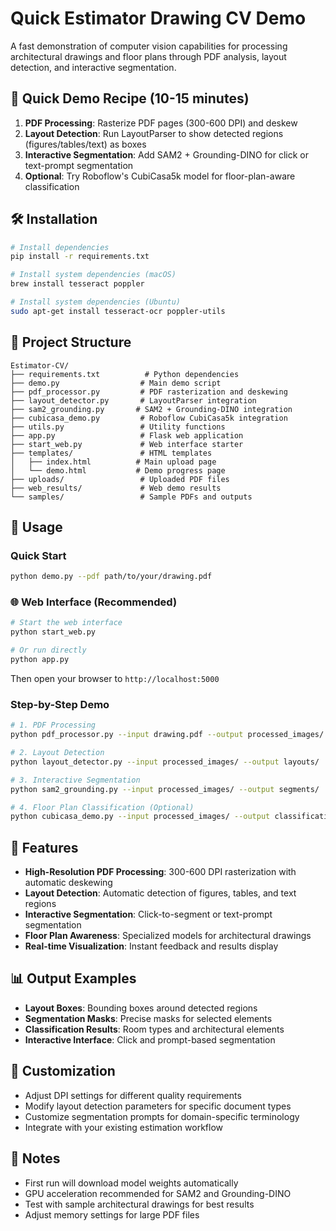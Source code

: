 # Quick Estimator Drawing CV Demo

A fast demonstration of computer vision capabilities for processing architectural drawings and floor plans through PDF analysis, layout detection, and interactive segmentation.

## 🚀 Quick Demo Recipe (10-15 minutes)

1. **PDF Processing**: Rasterize PDF pages (300-600 DPI) and deskew
2. **Layout Detection**: Run LayoutParser to show detected regions (figures/tables/text) as boxes
3. **Interactive Segmentation**: Add SAM2 + Grounding-DINO for click or text-prompt segmentation
4. **Optional**: Try Roboflow's CubiCasa5k model for floor-plan-aware classification

## 🛠️ Installation

```bash
# Install dependencies
pip install -r requirements.txt

# Install system dependencies (macOS)
brew install tesseract poppler

# Install system dependencies (Ubuntu)
sudo apt-get install tesseract-ocr poppler-utils
```

## 📁 Project Structure

```
Estimator-CV/
├── requirements.txt          # Python dependencies
├── demo.py                  # Main demo script
├── pdf_processor.py         # PDF rasterization and deskewing
├── layout_detector.py       # LayoutParser integration
├── sam2_grounding.py       # SAM2 + Grounding-DINO integration
├── cubicasa_demo.py         # Roboflow CubiCasa5k integration
├── utils.py                 # Utility functions
├── app.py                   # Flask web application
├── start_web.py             # Web interface starter
├── templates/               # HTML templates
│   ├── index.html          # Main upload page
│   └── demo.html           # Demo progress page
├── uploads/                 # Uploaded PDF files
├── web_results/             # Web demo results
└── samples/                 # Sample PDFs and outputs
```

## 🎯 Usage

### Quick Start
```bash
python demo.py --pdf path/to/your/drawing.pdf
```

### 🌐 Web Interface (Recommended)
```bash
# Start the web interface
python start_web.py

# Or run directly
python app.py
```
Then open your browser to `http://localhost:5000`

### Step-by-Step Demo
```bash
# 1. PDF Processing
python pdf_processor.py --input drawing.pdf --output processed_images/

# 2. Layout Detection
python layout_detector.py --input processed_images/ --output layouts/

# 3. Interactive Segmentation
python sam2_grounding.py --input processed_images/ --output segments/

# 4. Floor Plan Classification (Optional)
python cubicasa_demo.py --input processed_images/ --output classifications/
```

## 🔧 Features

- **High-Resolution PDF Processing**: 300-600 DPI rasterization with automatic deskewing
- **Layout Detection**: Automatic detection of figures, tables, and text regions
- **Interactive Segmentation**: Click-to-segment or text-prompt segmentation
- **Floor Plan Awareness**: Specialized models for architectural drawings
- **Real-time Visualization**: Instant feedback and results display

## 📊 Output Examples

- **Layout Boxes**: Bounding boxes around detected regions
- **Segmentation Masks**: Precise masks for selected elements
- **Classification Results**: Room types and architectural elements
- **Interactive Interface**: Click and prompt-based segmentation

## 🎨 Customization

- Adjust DPI settings for different quality requirements
- Modify layout detection parameters for specific document types
- Customize segmentation prompts for domain-specific terminology
- Integrate with your existing estimation workflow

## 📝 Notes

- First run will download model weights automatically
- GPU acceleration recommended for SAM2 and Grounding-DINO
- Test with sample architectural drawings for best results
- Adjust memory settings for large PDF files
